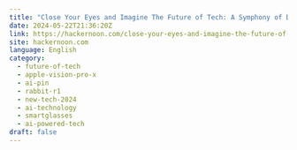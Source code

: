 ```yaml
---
title: "Close Your Eyes and Imagine The Future of Tech: A Symphony of Devices"
date: 2024-05-22T21:36:20Z
link: https://hackernoon.com/close-your-eyes-and-imagine-the-future-of-tech-a-symphony-of-devices?source=rss&utm_medium=RSS&utm_source=news.12bit.vn
site: hackernoon.com
language: English
category:
  - future-of-tech
  - apple-vision-pro-x
  - ai-pin
  - rabbit-r1
  - new-tech-2024
  - ai-technology
  - smartglasses
  - ai-powered-tech
draft: false
---
```

